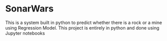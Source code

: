 # SonarWars
This is a system built in python to predict whether there is a rock or a mine using Regression Model. This project is entirely in python and done using Jupyter notebooks
